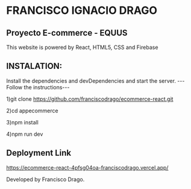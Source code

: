 # FRANCISCO IGNACIO DRAGO

 ##   Proyecto E-commerce - EQUUS

This website is powered by React, HTML5, CSS and Firebase

## INSTALATION:

Install the dependencies and devDependencies and start the server. ---Follow the instructions---

1)git clone https://github.com/franciscodrago/ecommerce-react.git

2)cd appecommerce

3)npm install

4)npm run dev


## Deployment Link

https://ecommerce-react-4pfsg04oa-franciscodrago.vercel.app/

Developed by Francisco Drago.
